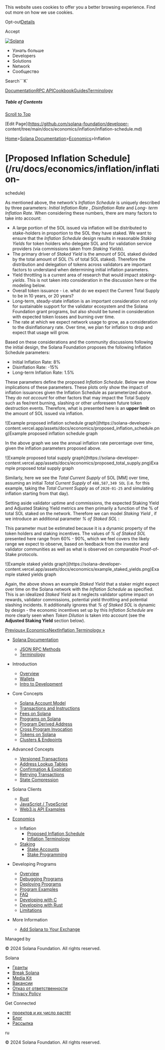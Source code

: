 This website uses cookies to offer you a better browsing experience. Find out
more on how we use cookies.

Opt-out[Details](/ru/privacy-policy#collection-of-information)

Accept

[![Solana](/_next/static/media/logotype-dark.f79d530d.svg)](/ru)

  * Узнать больше
  * Developers
  * Solutions
  * Network
  * Сообщество

Search```K`

[Documentation](/ru/docs)[RPC
API](/ru/docs/rpc)[Cookbook](/ru/developers/cookbook)[Guides](/ru/developers/guides)[Terminology](/ru/docs/terminology)

##### Table of Contents

[Scroll to Top](/ru/docs/economics/inflation/inflation-schedule#)

[Edit Page](https://github.com/solana-foundation/developer-
content/tree/main/docs/economics/inflation/inflation-schedule.md)

[Home](/ru)>[Solana
Documentation](/ru/docs)>[Economics](/ru/docs/economics)>Inflation

# [Proposed Inflation Schedule](/ru/docs/economics/inflation/inflation-
schedule)

As mentioned above, the network's _Inflation Schedule_ is uniquely described
by three parameters: _Initial Inflation Rate_ , _Disinflation Rate_ and _Long-
term Inflation Rate_. When considering these numbers, there are many factors
to take into account:

  * A large portion of the SOL issued via inflation will be distributed to stake-holders in proportion to the SOL they have staked. We want to ensure that the _Inflation Schedule_ design results in reasonable _Staking Yields_ for token holders who delegate SOL and for validation service providers (via commissions taken from _Staking Yields_).
  * The primary driver of _Staked Yield_ is the amount of SOL staked divided by the total amount of SOL (% of total SOL staked). Therefore the distribution and delegation of tokens across validators are important factors to understand when determining initial inflation parameters.
  * Yield throttling is a current area of research that would impact _staking-yields_. This is not taken into consideration in the discussion here or the modeling below.
  * Overall token issuance - i.e. what do we expect the Current Total Supply to be in 10 years, or 20 years?
  * Long-term, steady-state inflation is an important consideration not only for sustainable support for the validator ecosystem and the Solana Foundation grant programs, but also should be tuned in consideration with expected token losses and burning over time.
  * The rate at which we expect network usage to grow, as a consideration to the disinflationary rate. Over time, we plan for inflation to drop and expect that usage will grow.

Based on these considerations and the community discussions following the
initial design, the Solana Foundation proposes the following Inflation
Schedule parameters:

  * Initial Inflation Rate: 8%
  * Disinflation Rate: -15%
  * Long-term Inflation Rate: 1.5%

These parameters define the proposed _Inflation Schedule_. Below we show
implications of these parameters. These plots only show the impact of
inflation issuances given the Inflation Schedule as parameterized above. They
_do not account_ for other factors that may impact the Total Supply such as
fee/rent burning, slashing or other unforeseen future token destruction
events. Therefore, what is presented here is an **upper limit** on the amount
of SOL issued via inflation.

![Example proposed inflation schedule graph](https://solana-developer-
content.vercel.app/assets/docs/economics/proposed_inflation_schedule.png)Example
proposed inflation schedule graph

In the above graph we see the annual inflation rate percentage over time,
given the inflation parameters proposed above.

![Example proposed total supply graph](https://solana-developer-
content.vercel.app/assets/docs/economics/proposed_total_supply.png)Example
proposed total supply graph

Similarly, here we see the _Total Current Supply_ of SOL [MM] over time,
assuming an initial _Total Current Supply_ of `488,587,349 SOL` (i.e. for this
example, taking the _Total Current Supply_ as of `2020-01-25` and simulating
inflation starting from that day).

Setting aside validator uptime and commissions, the expected Staking Yield and
Adjusted Staking Yield metrics are then primarily a function of the % of total
SOL staked on the network. Therefore we can model _Staking Yield_ , if we
introduce an additional parameter _% of Staked SOL_ :

This parameter must be estimated because it is a dynamic property of the token
holders and staking incentives. The values of _% of Staked SOL_ presented here
range from 60% - 90%, which we feel covers the likely range we expect to
observe, based on feedback from the investor and validator communities as well
as what is observed on comparable Proof-of-Stake protocols.

![Example staked yields graph](https://solana-developer-
content.vercel.app/assets/docs/economics/example_staked_yields.png)Example
staked yields graph

Again, the above shows an example _Staked Yield_ that a staker might expect
over time on the Solana network with the _Inflation Schedule_ as specified.
This is an idealized _Staked Yield_ as it neglects validator uptime impact on
rewards, validator commissions, potential yield throttling and potential
slashing incidents. It additionally ignores that _% of Staked SOL_ is dynamic
by design - the economic incentives set up by this _Inflation Schedule_ are
more clearly seen when _Token Dilution_ is taken into account (see the
**Adjusted Staking Yield** section below).

[Previous« Economics](/ru/docs/economics)[NextInflation Terminology
»](/ru/docs/economics/inflation/terminology)

  * [Solana Documentation](/ru/docs)

    * [JSON RPC Methods](/ru/docs/rpc)
    * [Terminology](/ru/docs/terminology)
  * Introduction

    * [Overview](/ru/docs/intro/overview)
    * [Wallets](/ru/docs/intro/wallets)
    * [Intro to Development](/ru/docs/intro/dev)
  * Core Concepts

    * [Solana Account Model](/ru/docs/core/accounts)
    * [Transactions and Instructions](/ru/docs/core/transactions)
    * [Fees on Solana](/ru/docs/core/fees)
    * [Programs on Solana](/ru/docs/core/programs)
    * [Program Derived Address](/ru/docs/core/pda)
    * [Cross Program Invocation](/ru/docs/core/cpi)
    * [Tokens on Solana](/ru/docs/core/tokens)
    * [Clusters & Endpoints](/ru/docs/core/clusters)
  * Advanced Concepts

    * [Versioned Transactions](/ru/docs/advanced/versions)
    * [Address Lookup Tables](/ru/docs/advanced/lookup-tables)
    * [Confirmation & Expiration](/ru/docs/advanced/confirmation)
    * [Retrying Transactions](/ru/docs/advanced/retry)
    * [State Compression](/ru/docs/advanced/state-compression)
  * Solana Clients

    * [Rust](/ru/docs/clients/rust)
    * [JavaScript / TypeScript](/ru/docs/clients/javascript)
    * [Web3.js API Examples](/ru/docs/clients/javascript-reference)
  * [Economics](/ru/docs/economics)

    * Inflation
      * [Proposed Inflation Schedule](/ru/docs/economics/inflation/inflation-schedule)
      * [Inflation Terminology](/ru/docs/economics/inflation/terminology)
    * [Staking](/ru/docs/economics/staking)
      * [Stake Accounts](/ru/docs/economics/staking/stake-accounts)
      * [Stake Programming](/ru/docs/economics/staking/stake-programming)
  * Developing Programs

    * [Overview](/ru/docs/programs/overview)
    * [Debugging Programs](/ru/docs/programs/debugging)
    * [Deploying Programs](/ru/docs/programs/deploying)
    * [Program Examples](/ru/docs/programs/examples)
    * [FAQ](/ru/docs/programs/faq)
    * [Developing with C](/ru/docs/programs/lang-c)
    * [Developing with Rust](/ru/docs/programs/lang-rust)
    * [Limitations](/ru/docs/programs/limitations)
  * More Information

    * [Add Solana to Your Exchange](/ru/docs/more/exchange)

Managed by

[](/ru)

[](/youtube)[](/twitter)[](/discord)[](/reddit)[](/github)[](/telegram)

© 2024 Solana Foundation. All rights reserved.

Solana

  * [Гранты](https://solana.org/grants)
  * [Break Solana](https://break.solana.com/)
  * [Media Kit](/ru/branding)
  * [Вакансии](https://jobs.solana.com/)
  * [Отказ от ответственности](/ru/tos)
  * [Privacy Policy](/ru/privacy-policy)

Get Connected

  * [проектов и их число растёт](/ru/ecosystem)
  * [Блог](/ru/news)
  * [Рассылка](/ru/newsletter)

ru

© 2024 Solana Foundation. All rights reserved.

